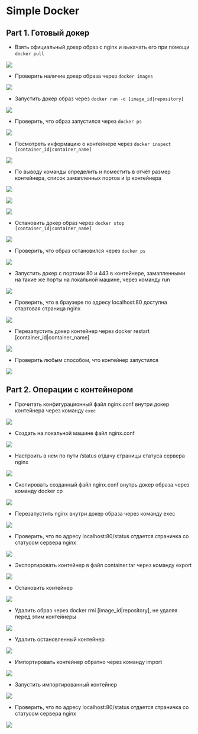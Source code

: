 # Simple Docker

## Part 1. Готовый докер

- Взять официальный докер образ с nginx и выкачать его при помощи ``docker pull``

![](imgs/part-1_1.1.png) 

- Проверить наличие докер образа через ``docker images``

![](imgs/part-1_2.1.png) 

- Запустить докер образ через ``docker run -d [image_id|repository]``

![](imgs/part-1_3.1.png) 

- Проверить, что образ запустился через ``docker ps``

![](imgs/part-1_4.1.png) 

- Посмотреть информацию о контейнере через ``docker inspect [container_id|container_name]``

![](imgs/part-1_5.1.png) 

- По выводу команды определить и поместить в отчёт размер контейнера, список замапленных портов и ip контейнера

![](imgs/part-1_6.1.png) 

![](imgs/part-1_6.2.png) 

![](imgs/part-1_6.3.png) 

- Остановить докер образ через ``docker stop [container_id|container_name]``

![](imgs/part-1_7.1.png) 

- Проверить, что образ остановился через ``docker ps``

![](imgs/part-1_8.1.png) 

- Запустить докер с портами 80 и 443 в контейнере, замапленными на такие же порты на локальной машине, через команду run

![](imgs/part-1_9.1.png) 

- Проверить, что в браузере по адресу localhost:80 доступна стартовая страница nginx

![](imgs/part-1_10.1.png) 

- Перезапустить докер контейнер через docker restart [container_id|container_name]

![](imgs/part-1_11.1.png) 

- Проверить любым способом, что контейнер запустился

![](imgs/part-1_12.1.png) 


## Part 2. Операции с контейнером

- Прочитать конфигурационный файл nginx.conf внутри докер контейнера через команду ``exec``

![](imgs/part-2_1.1.png)

- Создать на локальной машине файл nginx.conf

![](imgs/part-2_2.1.png)

- Настроить в нем по пути /status отдачу страницы статуса сервера nginx

![](imgs/part-2_2.2.png)

- Скопировать созданный файл nginx.conf внутрь докер образа через команду docker cp

![](imgs/part-2_3.1.png)

- Перезапустить nginx внутри докер образа через команду exec

![](imgs/part-2_4.1.png)

- Проверить, что по адресу localhost:80/status отдается страничка со статусом сервера nginx

![](imgs/part-2_5.1.png)

- Экспортировать контейнер в файл container.tar через команду export

![](imgs/part-2_6.1.png)

- Остановить контейнер

![](imgs/part-2_7.1.png)

- Удалить образ через docker rmi [image_id|repository], не удаляя перед этим контейнеры

![](imgs/part-2_8.1.png)

- Удалить остановленный контейнер

![](imgs/part-2_9.1.png)

- Импортировать контейнер обратно через команду import

![](imgs/part-2_10.1.png)

- Запустить импортированный контейнер

![](imgs/part-2_11.1.png)

- Проверить, что по адресу localhost:80/status отдается страничка со статусом сервера nginx

![](imgs/part-2_12.1.png)
